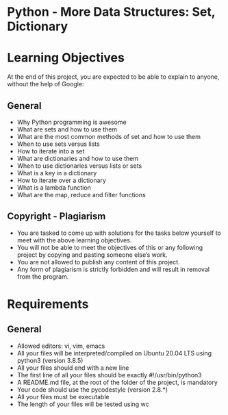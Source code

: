 # Python - More Data Structures: Set, Dictionary

# Learning Objectives
At the end of this project, you are expected to be able to explain to anyone, without the help of Google:

## General
- Why Python programming is awesome
- What are sets and how to use them
- What are the most common methods of set and how to use them
- When to use sets versus lists
- How to iterate into a set
- What are dictionaries and how to use them
- When to use dictionaries versus lists or sets
- What is a key in a dictionary
- How to iterate over a dictionary
- What is a lambda function
- What are the map, reduce and filter functions
## Copyright - Plagiarism
- You are tasked to come up with solutions for the tasks below yourself to meet with the above learning objectives.
- You will not be able to meet the objectives of this or any following project by copying and pasting someone else’s work.
- You are not allowed to publish any content of this project.
- Any form of plagiarism is strictly forbidden and will result in removal from the program.
# Requirements
## General
- Allowed editors: vi, vim, emacs
- All your files will be interpreted/compiled on Ubuntu 20.04 LTS using python3 (version 3.8.5)
- All your files should end with a new line
- The first line of all your files should be exactly #!/usr/bin/python3
- A README.md file, at the root of the folder of the project, is mandatory
- Your code should use the pycodestyle (version 2.8.*)
- All your files must be executable
- The length of your files will be tested using wc
